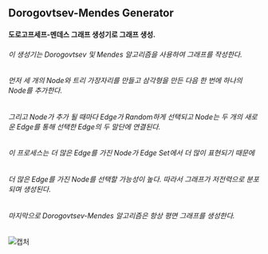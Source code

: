 ## Dorogovtsev-Mendes Generator

#### 도로고프세프-멘데스 그래프 생성기로 그래프 생성.
###### 이 생성기는 Dorogovtsev 및 Mendes 알고리즘을 사용하여 그래프를 작성한다.
###### 먼저 세 개의 Node와 트리 가장자리를 만들고 삼각형을 만든 다음 한 번에 하나의 Node를 추가한다.
###### 그리고 Node가 추가 될 때마다 Edge가 Random하게 선택되고 Node는 두 개의 새로운 Edge를 통해 선택한 Edge의 두 말단에 연결된다.

###### 이 프로세스는 더 많은 Edge를 가진 Node가 Edge Set에서 더 많이 표현되기 때문에 
###### 더 많은 Edge를 가진 Node를 선택할 가능성이 높다. 따라서 그래프가 저전력으로 분포되며 생성된다.

###### 마지막으로 Dorogovtsev-Mendes 알고리즘은 항상 평면 그래프를 생성한다.
![캡처](https://user-images.githubusercontent.com/40822689/64183523-fa407f00-cea4-11e9-801d-71840951e730.PNG)
